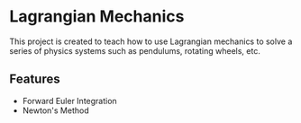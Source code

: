 # Lagrangian Mechanics

This project is created to teach how to use Lagrangian mechanics to
solve a series of physics systems such as pendulums, rotating wheels,
etc.

## Features

- Forward Euler Integration
- Newton's Method
